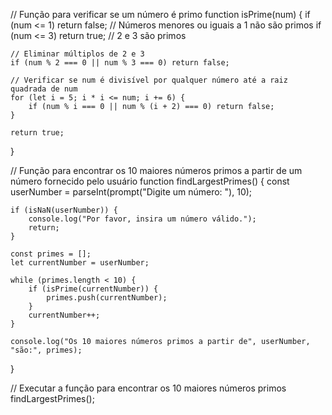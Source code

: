// Função para verificar se um número é primo
function isPrime(num) {
    if (num <= 1) return false; // Números menores ou iguais a 1 não são primos
    if (num <= 3) return true; // 2 e 3 são primos

    // Eliminar múltiplos de 2 e 3
    if (num % 2 === 0 || num % 3 === 0) return false;

    // Verificar se num é divisível por qualquer número até a raiz quadrada de num
    for (let i = 5; i * i <= num; i += 6) {
        if (num % i === 0 || num % (i + 2) === 0) return false;
    }

    return true;
}

// Função para encontrar os 10 maiores números primos a partir de um número fornecido pelo usuário
function findLargestPrimes() {
    const userNumber = parseInt(prompt("Digite um número: "), 10);

    if (isNaN(userNumber)) {
        console.log("Por favor, insira um número válido.");
        return;
    }

    const primes = [];
    let currentNumber = userNumber;

    while (primes.length < 10) {
        if (isPrime(currentNumber)) {
            primes.push(currentNumber);
        }
        currentNumber++;
    }

    console.log("Os 10 maiores números primos a partir de", userNumber, "são:", primes);
}

// Executar a função para encontrar os 10 maiores números primos
findLargestPrimes();
